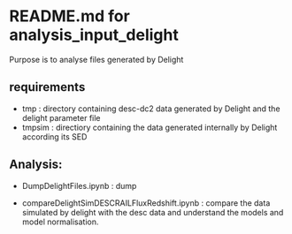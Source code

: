 # README.md for analysis_input_delight

Purpose is to analyse files generated by Delight

## requirements

- tmp : directory containing desc-dc2 data generated by Delight and the delight parameter file
- tmpsim : directiory containing the data generated internally by Delight according its SED


## Analysis:
- DumpDelightFiles.ipynb : dump
				
- compareDelightSimDESCRAILFluxRedshift.ipynb : compare the data simulated by delight with the desc data and understand the models and model normalisation.


